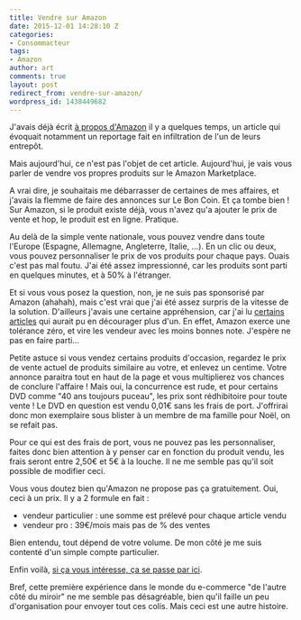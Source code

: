 ```yaml
---
title: Vendre sur Amazon
date: 2015-12-01 14:28:10 Z
categories:
- Consommacteur
tags:
- Amazon
author: art
comments: true
layout: post
redirect_from: vendre-sur-amazon/
wordpress_id: 1438449682
---
```


J'avais déjà écrit [à propos d'Amazon](https://irz.fr/amazon) il y a quelques temps, un article qui évoquait notamment un reportage fait en infiltration de l'un de leurs entrepôt.<!-- more -->

Mais aujourd'hui, ce n'est pas l'objet de cet article. Aujourd'hui, je vais vous parler de vendre vos propres produits sur le Amazon Marketplace.

A vrai dire, je souhaitais me débarrasser de certaines de mes affaires, et j'avais la flemme de faire des annonces sur Le Bon Coin. Et ça tombe bien ! Sur Amazon, si le produit existe déjà, vous n'avez qu'a ajouter le prix de vente et hop, le produit est en ligne. Pratique.

Au delà de la simple vente nationale, vous pouvez vendre dans toute l'Europe (Espagne, Allemagne, Angleterre, Italie, ...). En un clic ou deux, vous pouvez personnaliser le prix de vos produits pour chaque pays. Ouais c'est pas mal foutu. J'ai été assez impressionné, car les produits sont parti en quelques minutes, et à 50% à l'étranger.

Et si vous vous posez la question, non, je ne suis pas sponsorisé par Amazon (ahahah), mais c'est vrai que j'ai été assez surpris de la vitesse de la solution. D'ailleurs j'avais une certaine appréhension, car j'ai lu [certains articles](http://www.challenges.fr/entreprise/20130812.CHA3001/marketplace-le-bon-coin-facon-amazon-sous-haute-surveillance.html) qui aurait pu en décourager plus d'un. En effet, Amazon exerce une tolérance zéro, et vire les vendeur avec les moins bonnes note. J'espère ne pas en faire parti...

Petite astuce si vous vendez certains produits d'occasion, regardez le prix de vente actuel de produits similaire au votre, et enlevez un centime. Votre annonce paraitra tout en haut de la page et vous multiplierez vos chances de conclure l'affaire ! Mais oui, la concurrence est rude, et pour certains DVD comme "40 ans toujours puceau", les prix sont rédhibitoire pour toute vente ! Le DVD en question est vendu 0,01€ sans les frais de port. J'offrirai donc mon exemplaire sous blister à un membre de ma famille pour Noël, on se refait pas.

Pour ce qui est des frais de port, vous ne pouvez pas les personnaliser, faites donc bien attention à y penser car en fonction du produit vendu, les frais seront entre 2,50€ et 5€ à la louche. Il ne me semble pas qu'il soit possible de modifier ceci.

Vous vous doutez bien qu'Amazon ne propose pas ça gratuitement. Oui, ceci à un prix. Il y a 2 formule en fait :





  * vendeur particulier : une somme est prélevé pour chaque article vendu
  * vendeur pro : 39€/mois mais pas de % des ventes



Bien entendu, tout dépend de votre volume. De mon côté je me suis contenté d'un simple compte particulier.

Enfin voilà, [si ça vous intéresse, ça se passe par ici](http://services.amazon.fr/services/vendre-sur-internet/comment-ca-marche-pro.html).

Bref, cette première expérience dans le monde du e-commerce "de l'autre côté du miroir" ne me semble pas désagréable, bien qu'il faille un peu d'organisation pour envoyer tout ces colis. Mais ceci est une autre histoire.
